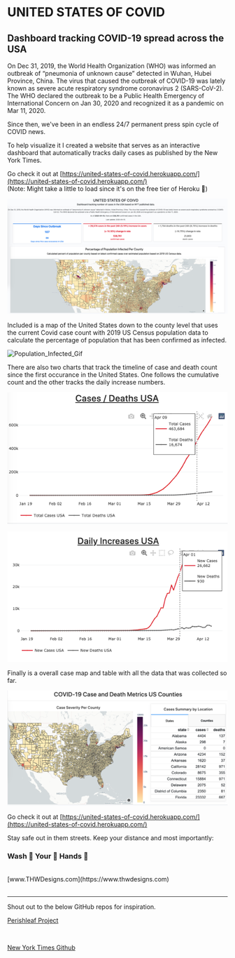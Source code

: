 # UNITED STATES OF COVID

## Dashboard tracking COVID-19 spread across the USA

On Dec 31, 2019, the World Health Organization (WHO) was informed an outbreak of “pneumonia of unknown cause” detected in Wuhan, Hubei Province, China. The virus that caused the outbreak of COVID-19 was lately known as severe acute respiratory syndrome coronavirus 2 (SARS-CoV-2). The WHO declared the outbreak to be a Public Health Emergency of International Concern on Jan 30, 2020 and recognized it as a pandemic on Mar 11, 2020.

Since then, we've been in an endless 24/7 permanent press spin cycle of COVID news.

To help visualize it I created a website that serves as an interactive dashboard that automatically tracks daily cases as published by the New York Times.

Go check it out at [https://united-states-of-covid.herokuapp.com/](https://united-states-of-covid.herokuapp.com/)
<br>
(Note: Might take a little to load since it's on the free tier of Heroku 😬)

![Website_Overview](/images/Website_Overview.png)

Included is a map of the United States down to the county level that uses the current Covid case count with 2019 US Census population data to calculate the percentage of population that has been confirmed as infected.

![Population_Infected_Gif](/images/Percentage_Population_Infected_County_Level.gif)

There are also two charts that track the timeline of case and death count since the first occurance in the United States.  One follows the cumulative count and the other tracks the daily increase numbers.

![Cumulative_Tracker](/images/Case_Timeline.png)

![Daily_Tracker](/images/Daily_Increase_Timeline.png)

Finally is a overall case map and table with all the data that was collected so far.

![Cumulative_Case_Map](/images/Case_Table.png)

Go check it out at [https://united-states-of-covid.herokuapp.com/](https://united-states-of-covid.herokuapp.com/)

Stay safe out in them streets. Keep your distance and most importantly:
### Wash 👏 Your 👏 Hands 👏
<br>
[www.THWDesigns.com](https://www.thwdesigns.com)
<br>

<br>

___
Shout out to the below GitHub repos for inspiration.

[Perishleaf Project](https://github.com/Perishleaf/data-visualisation-scripts/tree/master/dash-2019-coronavirus)

<br>

[New York Times Github](https://github.com/nytimes/covid-19-data)